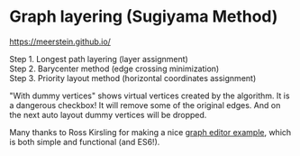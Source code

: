 # Graph layering (Sugiyama Method) 

https://meerstein.github.io/

Step 1. Longest path layering (layer assignment)  
Step 2. Barycenter method (edge crossing minimization)  
Step 3. Priority layout method (horizontal coordinates assignment)  

"With dummy vertices" shows virtual vertices created by the algorithm. It is a dangerous checkbox! It will remove some of the original edges. And on the next auto layout dummy vertices will be dropped.

Many thanks to Ross Kirsling for making a nice [graph editor example](http://bl.ocks.org/rkirsling/), which is both simple and functional (and ES6!).
